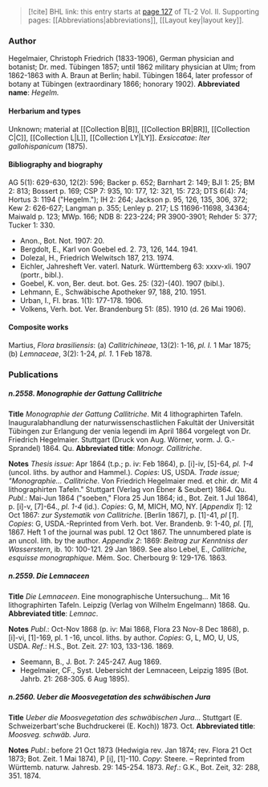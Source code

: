 > [!cite] BHL link: this entry starts at [page 127](https://www.biodiversitylibrary.org/page/33068369) of TL-2 Vol. II.
> Supporting pages: [[Abbreviations|abbreviations]], [[Layout key|layout key]].

### Author

Hegelmaier, Christoph Friedrich (1833-1906), German physician and botanist; Dr. med. Tübingen 1857; until 1862 military physician at Ulm; from 1862-1863 with A. Braun at Berlin; habil. Tübingen 1864, later professor of botany at Tübingen (extraordinary 1866; honorary 1902). 
**Abbreviated name**: *Hegelm.*

#### Herbarium and types

Unknown; material at [[Collection B|B]], [[Collection BR|BR]], [[Collection C|C]], [[Collection L|L]], [[Collection LY|LY]].
*Exsiccatae*: *Iter gallohispanicum* (1875).

#### Bibliography and biography

AG 5(1): 629-630, 12(2): 596; Backer p. 652; Barnhart 2: 149; BJI 1: 25; BM 2: 813; Bossert p. 169; CSP 7: 935, 10: 177, 12: 321, 15: 723; DTS 6(4): 74; Hortus 3: 1194 ("Hegelm."); IH 2: 264; Jackson p. 95, 126, 135, 306, 372; Kew 2: 626-627; Langman p. 355; Lenley p. 217; LS 11696-11698, 34364; Maiwald p. 123; MWp. 166; NDB 8: 223-224; PR 3900-3901; Rehder 5: 377; Tucker 1: 330.
- Anon., Bot. Not. 1907: 20.
- Bergdolt, E., Karl von Goebel ed. 2. 73, 126, 144. 1941.
- Dolezal, H., Friedrich Welwitsch 187, 213. 1974.
- Eichler, Jahresheft Ver. vaterl. Naturk. Württemberg 63: xxxv-xli. 1907 (portr., bibl.).
- Goebel, K. von, Ber. deut. bot. Ges. 25: (32)-(40). 1907 (bibl.).
- Lehmann, E., Schwäbische Apotheker 97, 188, 210. 1951.
- Urban, I., Fl. bras. 1(1): 177-178. 1906.
- Volkens, Verh. bot. Ver. Brandenburg 51: (85). 1910 (d. 26 Mai 1906).

#### Composite works

Martius, *Flora brasiliensis*: (a) *Callitrichineae*, 13(2): 1-16, *pl. I.* 1 Mar 1875;
(b) *Lemnaceae*, 3(2): 1-24, *pl. 1*. 1 Feb 1878.

### Publications

##### n.2558. Monographie der Gattung Callitriche

**Title**
*Monographie der Gattung Callitriche*. Mit 4 lithographirten Tafeln. Inauguralabhandlung der naturwissenschastlichen Fakultät der Universität Tübingen zur Erlangung der venia legendi im April 1864 vorgelegt von Dr. Friedrich Hegelmaier. Stuttgart (Druck von Aug. Wörner, vorm. J. G.- Sprandel) 1864. Qu.
**Abbreviated title**: *Monogr. Callitriche*.

**Notes**
*Thesis issue*: Apr 1864 (t.p.; p. iv: Feb 1864), p. \[i\]-iv, \[5\]-64, *pl. 1-4* (uncol. liths. by author and Hammel.). *Copies*: US, USDA.
*Trade issue; "Monographie... Callitriche*. Von Friedrich Hegelmaier med. et chir. dr. Mit 4 lithographirten Tafeln." Stuttgart (Verlag von Ebner & Seubert) 1864. Qu. *Publ*.: Mai-Jun 1864 ("soeben," Flora 25 Jun 1864; id., Bot. Zeit. 1 Jul 1864), p. \[i\]-v, \[7\]-64., *pl. 1-4* (id.). *Copies*: G, M, MICH, MO, NY.
\[*Appendix 1*\]: 12 Oct 1867: *zur Systematik von Callitriche*. \[Berlin 1867\], p. \[1\]-41, *pl* \[*1*\]. *Copies*: G, USDA.-Reprinted from Verh. bot. Ver. Brandenb. 9: 1-40, *pl*. \[*1*\], 1867. Heft 1 of the journal was publ. 12 Oct 1867. The unnumbered plate is an uncol. lith. by the author.
*Appendix 2*: 1869: *Beitrag zur Kenntniss der Wasserstern*, ib. 10: 100-121. 29 Jan 1869.
See also Lebel, E., *Callitriche, esquisse monographique*. Mém. Soc. Cherbourg 9: 129-176. 1863.

##### n.2559. Die Lemnaceen

**Title**
*Die Lemnaceen*. Eine monographische Untersuchung... Mit 16 lithographirten Tafeln. Leipzig (Verlag von Wilhelm Engelmann) 1868. Qu.
**Abbreviated title**: *Lemnac*.

**Notes**
*Publ*.: Oct-Nov 1868 (p. iv: Mai 1868, Flora 23 Nov-8 Dec 1868), p. \[i\]-vi, \[1\]-169, pl. 1 -16, uncol. liths. by author. *Copies*: G, L, MO, U, US, USDA.
*Ref*.: H.S., Bot. Zeit. 27: 103, 133-136. 1869.
- Seemann, B., J. Bot. 7: 245-247. Aug 1869.
- Hegelmaier, CF., Syst. Uebersicht der Lemnaceen, Leipzig 1895 (Bot. Jahrb. 21: 268-305. 6 Aug 1895).

##### n.2560. Ueber die Moosvegetation des schwäbischen Jura

**Title**
*Ueber die Moosvegetation des schwäbischen Jura*... Stuttgart (E. Schweizerbart'sche Buchdruckerei (E. Koch)) 1873. Oct.
**Abbreviated title**: *Moosveg. schwäb. Jura*.

**Notes**
*Publ*.: before 21 Oct 1873 (Hedwigia rev. Jan 1874; rev. Flora 21 Oct 1873; Bot. Zeit. 1 Mai 1874), P \[i\], \[1\]-110. *Copy*: Steere. – Reprinted from Württemb. naturw. Jahresb. 29: 145-254. 1873.
*Ref*.: G.K., Bot. Zeit, 32: 288, 351. 1874.

